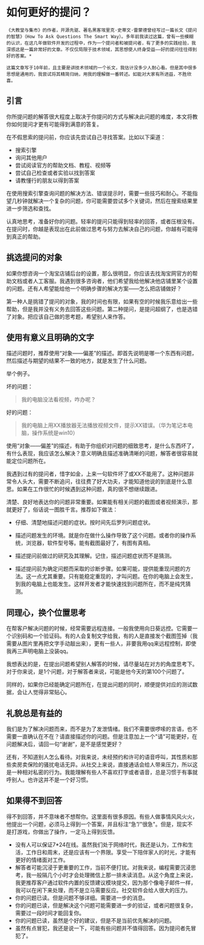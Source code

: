 # 如何更好的提问？

```
《大教堂与集市》的作者，开源先驱、著名黑客埃里克·史蒂文·雷蒙德曾经写过一篇长文《提问的智慧》（How To Ask Questions The Smart Way）。多年前我读过这篇，曾有一些模糊的认识，在这几年做软件开发的过程中，作为一个提问者和被提问者，有了更多的实践经验，我深感这是一篇非常好的文章。不仅仅局限于技术领域，其思想使人终身受益——好的提问往往得到好的答案。*

这篇文章写于10年前，且主要是讲技术领域的一个长文，我估计没多少人耐心看。但是其中很多思想是通用的，我尝试将其精简归纳，用我的理解做一番转述。如能对大家有所进益，不胜欣喜。
```



## 引言

你所提问题的解答很大程度上取决于你提问的方式与解决此问题的难度，本文将教你如何提问才更有可能得到满意的答复。

在不假思索的提问前，你应该先尝试自己寻找答案。比如以下渠道：

- 搜索引擎
- 询问其他用户
- 尝试阅读官方的帮助文档、教程、视频等
- 尝试自己检查或者实验以找到答案
- 请教懂行的朋友以得到答案



在使用搜索引擎查询问题的解决方法、错误提示时，需要一些技巧和耐心。不能指望几秒钟就解决一个复杂的问题，你可能需要尝试多个关键词，然后在搜索结果里进一步筛选和查找。

认真地思考，准备好你的问题。轻率的提问只能得到轻率的回答，或者压根没有。在提问时，你越是表现出在此前做过思考与努力去解决自己的问题，你越有可能得到真正的帮助。



## 挑选提问的对象

如果你想咨询一个淘宝店铺后台的设置，那么很明显，你应该去找淘宝网官方的帮助文档或者人工客服。我遇到很多咨询者，他们希望我给他解决他店铺里某个设置的问题。还有人希望能给他一个明确步骤的解决方案——怎么把店铺做好？

第一种人是挑错了提问的对象，我的时间也有限，如果有空的时候我乐意给出一些帮助，但是我并没有义务去回答这些问题。第二种提问，是提问超纲了，也是选错了对象。把应该自己做的思考题，希望别人来作答。



## 使用有意义且明确的文字

描述问题时，推荐使用“对象——偏差”的描述。即首先说明是哪一个东西有问题，然后描述与期望的结果不一致的地方，就是发生了什么问题。

举个例子。

坏的问题：

> 我的电脑没法看视频，咋办呢？

好的问题：

> 我的电脑上用XX播放器无法播放视频文件，提示XX错误。（华为笔记本电脑，操作系统是win10）

使用“对象——偏差”的描述，有助于你组织对问题的细致思考，是什么东西坏了，有什么表现，我应该怎么解决？意义明确且描述准确清晰的问题，解答者很容易就能定位问题所在。

我遇到过有的提问者，惜字如金，上来一句软件坏了或XX不能用了。这种问题非常令人头大，需要不断追问，往往费了好大功夫，才能知道他说的到底是什么意思。如果在工作很忙的时候遇到这种问题，真的很不想继续跟进。

清楚、良好地表达你的问题非常重要。如果能有相关问题的截图或者视频演示，那就更好了，俗话说一图胜千言。推荐如下做法：

- 仔细、清楚地描述问题的症状。按时间先后罗列问题症状。

- 描述问题发生的环境。就是你在做什么操作导致了这个问题。或者你的操作系统，浏览器，软件型号等。能有截图最好了，有图有真相。

- 描述提问前做过的研究及其理解。记住，描述问题症状而不是猜测。

- 描述提问前为确定问题而采取的诊断步骤。如果可能，提供能重现问题的方法。这一点尤其重要。只有能稳定重现的，才叫问题。在你的电脑上会发生，到我的电脑上也能发生。这样开发者才能快速找到问题所在，而不是纯凭猜测。

  

## 同理心，换个位置思考

在帮客户解决问题的时候，经常需要远程连接。一般我使用向日葵远控。它需要一个识别码和一个验证码。有的人会复制文字给我，有的人是直接发个截图签掉（我需要从图片里再把文字手动敲出来），更有一些人，非要我用qq来远程控制，即使我再三声明电脑上没装qq。

我想表达的是，在提出问题希望别人解答的时候，请尽量站在对方的角度思考下。对于你来说，是1个问题，对于解答者来说，可能是他今天的第100个问题了。

同样的，如果你已经能确定问题所在，在提出问题的同时，顺便提供对应的测试数据，会让人觉得非常贴心。



## 礼貌总是有益的

我们是为了解决问题而来，而不是为了发泄情绪。我们不需要很啰嗦的言语，也不需要一直确认在不在？请直接描述你的问题。但是注意加上一个"请"可能更好，在问题解决后，请回一句“谢谢”，是不是感觉更好？

还有，不知道别人怎么看待。对我来说，未经预约和许可的语音呼叫，其性质和那些卖房卖保险的骚扰电话无异。从社交上来说，直接通话会给人带来压力，所以这是一种相对私密的行为。我能理解有些人不喜欢打字或者语音，总是习惯于有事就呼别人。也许这并不是一个好习惯。



## 如果得不到回答

得不到回答，并不意味者不想帮你。这里面有很多原因。有些人做事情风风火火，他提出一个问题，必须马上得到一个答案，并且标注“急”/"很急"。但是，现实不是打游戏，你做出了操作，一定马上得到反馈。

- 没有人可以保证7*24在线。虽然我们处于网络时代，我还是认为，工作和生活，工作日和周末，还是应该有一个界限。享受一下陪伴家人的时光，才能有更好的情绪面对工作。
- 解答者可能沉浸于更重要的工作，当前不便打扰。对我来说，编程需要沉浸思考，我一般隔几个小时才会处理微信上那一排未读消息。从这个角度上来说，我更推荐客户通过软件内置的反馈建议模块提交，因为那个像电子邮件一样，我可以在闲下来处理，而不是立马需要反应。社交软件会给人很大的压力。
- 你的问题已读。但是问题不够详细。需要进一步的消息。
- 你的问题已读，但是解决这个问题可能需要进一步的验证，或者问题很复杂，需要过一段时间才能回复你。
- 你的问题已读，虽然是个好的建议，但是不是当前优先解决的问题。
- 虽然有点冒犯，我还是说一下，可能有些问题并不值得回答。因为提问者先冒犯了。
